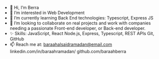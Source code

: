- 👋 Hi, I’m Berra 
- 👀 I’m interested in Web Development
- 🌱 I’m currently learning Back End technologies: Typescript, Express JS
- 💞️ I’m looking to collaborate on real projects and work with companies needing a passionate Front-end developer, or Back-end developer.
- ✨ Skills:
 JavaScript, React
  Node.js, Express, Typescript, REST APIs
  Git, GitHub
- 📫 Reach me at:
baraahalsaidramadan@email.com
linkedin.com/in/baraahramadan/
github.com/baraahberra

<!---
baraah-berra/baraah-berra is a ✨ special ✨ repository because its `README.md` (this file) appears on your GitHub profile.
You can click the Preview link to take a look at your changes.
--->
